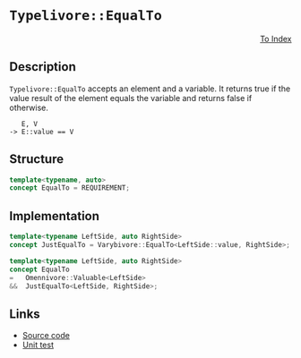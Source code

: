 <!-- Copyright 2024 Feng Mofan
SPDX-License-Identifier: Apache-2.0 -->

# `Typelivore::EqualTo`

<p style='text-align: right;'><a href="../../concepts.md#typelivore-equal-to">To Index</a></p>

## Description

`Typelivore::EqualTo` accepts an element and a variable.
It returns true if the value result of the element equals the variable and returns false if otherwise.

<pre><code>   E, V
-> E::value == V</code></pre>

## Structure

```C++
template<typename, auto>
concept EqualTo = REQUIREMENT;
```

## Implementation

```C++
template<typename LeftSide, auto RightSide>
concept JustEqualTo = Varybivore::EqualTo<LeftSide::value, RightSide>;

template<typename LeftSide, auto RightSide>
concept EqualTo
=   Omennivore::Valuable<LeftSide>
&&  JustEqualTo<LeftSide, RightSide>;
```

## Links

- [Source code](../../../../conceptrodon/descend/typelivore/concepts/equal_to.hpp)
- [Unit test](../../../../tests/unit/concepts/typelivore/equal_to.test.hpp)
